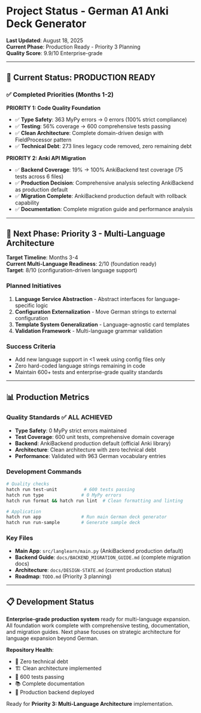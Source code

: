 # Project Status - German A1 Anki Deck Generator

**Last Updated**: August 18, 2025  
**Current Phase**: Production Ready - Priority 3 Planning  
**Quality Score**: 9.9/10 Enterprise-grade

---

## 🎯 **Current Status: PRODUCTION READY**

### ✅ **Completed Priorities (Months 1-2)**

**PRIORITY 1: Code Quality Foundation**
- ✅ **Type Safety**: 363 MyPy errors → 0 errors (100% strict compliance)
- ✅ **Testing**: 56% coverage → 600 comprehensive tests passing
- ✅ **Clean Architecture**: Complete domain-driven design with FieldProcessor pattern
- ✅ **Technical Debt**: 273 lines legacy code removed, zero remaining debt

**PRIORITY 2: Anki API Migration**  
- ✅ **Backend Coverage**: 19% → 100% AnkiBackend test coverage (75 tests across 6 files)
- ✅ **Production Decision**: Comprehensive analysis selecting AnkiBackend as production default
- ✅ **Migration Complete**: AnkiBackend production default with rollback capability
- ✅ **Documentation**: Complete migration guide and performance analysis

---

## 🚀 **Next Phase: Priority 3 - Multi-Language Architecture**

**Target Timeline**: Months 3-4  
**Current Multi-Language Readiness**: 2/10 (foundation ready)  
**Target**: 8/10 (configuration-driven language support)

### **Planned Initiatives**
1. **Language Service Abstraction** - Abstract interfaces for language-specific logic
2. **Configuration Externalization** - Move German strings to external configuration  
3. **Template System Generalization** - Language-agnostic card templates
4. **Validation Framework** - Multi-language grammar validation

### **Success Criteria**
- Add new language support in <1 week using config files only
- Zero hard-coded language strings remaining in code
- Maintain 600+ tests and enterprise-grade quality standards

---

## 📊 **Production Metrics**

### **Quality Standards** ✅ ALL ACHIEVED
- **Type Safety**: 0 MyPy strict errors maintained
- **Test Coverage**: 600 unit tests, comprehensive domain coverage
- **Backend**: AnkiBackend production default (official Anki library)
- **Architecture**: Clean architecture with zero technical debt
- **Performance**: Validated with 963 German vocabulary entries

### **Development Commands**
```bash
# Quality checks
hatch run test-unit          # 600 tests passing
hatch run type              # 0 MyPy errors  
hatch run format && hatch run lint  # Clean formatting and linting

# Application
hatch run app               # Run main German deck generator
hatch run run-sample        # Generate sample deck
```

### **Key Files**
- **Main App**: `src/langlearn/main.py` (AnkiBackend production default)
- **Backend Guide**: `docs/BACKEND_MIGRATION_GUIDE.md` (complete migration docs)
- **Architecture**: `docs/DESIGN-STATE.md` (current production status)
- **Roadmap**: `TODO.md` (Priority 3 planning)

---

## 📋 **Development Status**

**Enterprise-grade production system** ready for multi-language expansion. All foundation work complete with comprehensive testing, documentation, and migration guides. Next phase focuses on strategic architecture for language expansion beyond German.

**Repository Health**: 
- 🎯 Zero technical debt
- 🏗️ Clean architecture implemented  
- 🧪 600 tests passing
- 📚 Complete documentation
- 🚀 Production backend deployed

Ready for **Priority 3: Multi-Language Architecture** implementation.